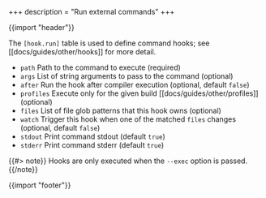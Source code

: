 +++
description = "Run external commands"
+++

{{import "header"}}

The `[hook.run]` table is used to define command hooks; see [[docs/guides/other/hooks]] for more detail.

* `path` Path to the command to execute (required)
* `args` List of string arguments to pass to the command (optional)
* `after` Run the hook after compiler execution (optional, default `false`)
* `profiles` Execute only for the given build [[docs/guides/other/profiles]] (optional)
* `files` List of file glob patterns that this hook owns (optional)
* `watch` Trigger this hook when one of the matched `files` changes (optional, default `false`)
* `stdout` Print command stdout (default `true`)
* `stderr` Print command stderr (default `true`)

{{#> note}}
Hooks are only executed when the `--exec` option is passed.
{{/note}}

{{import "footer"}}
